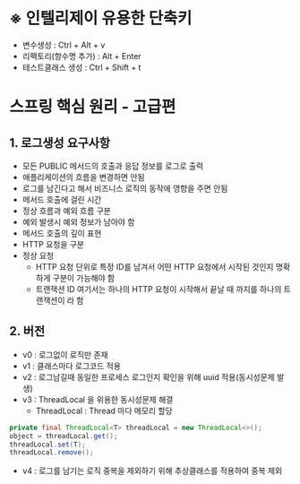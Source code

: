 # ※ 인텔리제이 유용한 단축키 
* 변수생성 : Ctrl + Alt + v
* 리펙토리(항수명 추가) : Alt + Enter
* 테스트클래스 생성 : Ctrl + Shift + t

# 스프링 핵심 원리 - 고급편
## 1. 로그생성 요구사항
* 모든 PUBLIC 메서드의 호출과 응답 정보를 로그로 출력
* 애플리케이션의 흐름을 변경하면 안됨
* 로그를 남긴다고 해서 비즈니스 로직의 동작에 영향을 주면 안됨
* 메서드 호출에 걸린 시간
* 정상 흐름과 예외 흐름 구분
* 예외 발생시 예외 정보가 남아야 함
* 메서드 호출의 깊이 표현
* HTTP 요청을 구분
* 정상 요청
  - HTTP 요청 단위로 특정 ID를 남겨서 어떤 HTTP 요청에서 시작된 것인지 명확하게 구분이 가능해야 함
  - 트랜잭션 ID 여기서는 하나의 HTTP 요청이 시작해서 끝날 때 까지를 하나의 트랜잭션이 라 함


## 2. 버전
* v0 : 로그없이 로직만 존재
* v1 : 클래스마다 로그코드 적용
* v2 : 로그남길때 동일한 프로세스 로그인지 확인을 위해  uuid 적용(동시성문제 발생)
* v3 : ThreadLocal 을 위용한 동시성문제 해결
  - ThreadLocal : Thread 마다 메모리 할당
```java
private final ThreadLocal<T> threadLocal = new ThreadLocal<>();
object = threadLocal.get();
threadLocal.set(T);
threadLocal.remove();
``` 
* v4 : 로그를 남기는 로직 중복을 제외하기 위해 추상클래스를 적용하여 중복 제외

